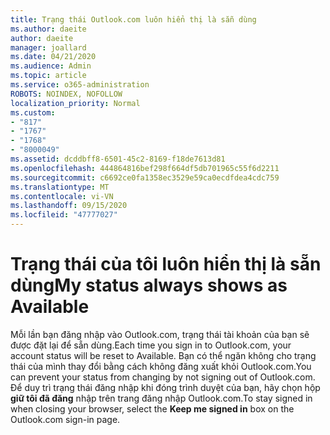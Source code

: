 ```yaml
---
title: Trạng thái Outlook.com luôn hiển thị là sẵn dùng
ms.author: daeite
author: daeite
manager: joallard
ms.date: 04/21/2020
ms.audience: Admin
ms.topic: article
ms.service: o365-administration
ROBOTS: NOINDEX, NOFOLLOW
localization_priority: Normal
ms.custom:
- "817"
- "1767"
- "1768"
- "8000049"
ms.assetid: dcddbff8-6501-45c2-8169-f18de7613d81
ms.openlocfilehash: 444864816bef298f664df5db701965c55f6d2211
ms.sourcegitcommit: c6692ce0fa1358ec3529e59ca0ecdfdea4cdc759
ms.translationtype: MT
ms.contentlocale: vi-VN
ms.lasthandoff: 09/15/2020
ms.locfileid: "47777027"
---
```

# <a name="my-status-always-shows-as-available"></a><span data-ttu-id="2f697-102">Trạng thái của tôi luôn hiển thị là sẵn dùng</span><span class="sxs-lookup"><span data-stu-id="2f697-102">My status always shows as Available</span></span>

<span data-ttu-id="2f697-103">Mỗi lần bạn đăng nhập vào Outlook.com, trạng thái tài khoản của bạn sẽ được đặt lại để sẵn dùng.</span><span class="sxs-lookup"><span data-stu-id="2f697-103">Each time you sign in to Outlook.com, your account status will be reset to Available.</span></span> <span data-ttu-id="2f697-104">Bạn có thể ngăn không cho trạng thái của mình thay đổi bằng cách không đăng xuất khỏi Outlook.com.</span><span class="sxs-lookup"><span data-stu-id="2f697-104">You can prevent your status from changing by not signing out of Outlook.com.</span></span> <span data-ttu-id="2f697-105">Để duy trì trạng thái đăng nhập khi đóng trình duyệt của bạn, hãy chọn hộp **giữ tôi đã đăng** nhập trên trang đăng nhập Outlook.com.</span><span class="sxs-lookup"><span data-stu-id="2f697-105">To stay signed in when closing your browser, select the **Keep me signed in** box on the Outlook.com sign-in page.</span></span>
